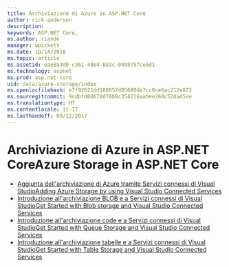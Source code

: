 ```yaml
---
title: Archiviazione di Azure in ASP.NET Core
author: rick-anderson
description: 
keywords: ASP.NET Core,
ms.author: riande
manager: wpickett
ms.date: 10/14/2016
ms.topic: article
ms.assetid: eae8a3d0-c361-4de4-883c-040879fce6d1
ms.technology: aspnet
ms.prod: asp.net-core
uid: data/azure-storage/index
ms.openlocfilehash: e7f92621dd188057d05680da7cc0ce6ac212e872
ms.sourcegitcommit: 9cdbfd0d670d70b9c354216aabee260c52dad5ee
ms.translationtype: HT
ms.contentlocale: it-IT
ms.lasthandoff: 09/12/2017
---
```

# <a name="azure-storage-in-aspnet-core"></a><span data-ttu-id="65937-103">Archiviazione di Azure in ASP.NET Core</span><span class="sxs-lookup"><span data-stu-id="65937-103">Azure Storage in ASP.NET Core</span></span> 

* [<span data-ttu-id="65937-104">Aggiunta dell'archiviazione di Azure tramite Servizi connessi di Visual Studio</span><span class="sxs-lookup"><span data-stu-id="65937-104">Adding Azure Storage by using Visual Studio Connected Services</span></span>](https://azure.microsoft.com/documentation/articles/vs-azure-tools-connected-services-storage/)
* [<span data-ttu-id="65937-105">Introduzione all'archiviazione BLOB e a Servizi connessi di Visual Studio</span><span class="sxs-lookup"><span data-stu-id="65937-105">Get Started with Blob storage and Visual Studio Connected Services</span></span>](https://azure.microsoft.com/documentation/articles/vs-storage-aspnet5-getting-started-blobs/)
* [<span data-ttu-id="65937-106">Introduzione all'archiviazione code e a Servizi connessi di Visual Studio</span><span class="sxs-lookup"><span data-stu-id="65937-106">Get Started with Queue Storage and Visual Studio Connected Services</span></span>](https://azure.microsoft.com/documentation/articles/vs-storage-aspnet5-getting-started-queues/)
* [<span data-ttu-id="65937-107">Introduzione all'archiviazione tabelle e a Servizi connessi di Visual Studio</span><span class="sxs-lookup"><span data-stu-id="65937-107">Get Started with Table Storage and Visual Studio Connected Services</span></span>](https://azure.microsoft.com/documentation/articles/vs-storage-aspnet5-getting-started-tables/)
